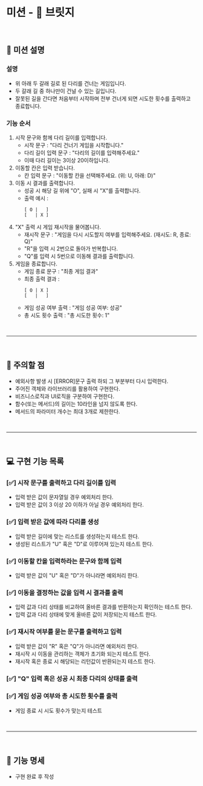 # 미션 - 🌉 브릿지

<br/>

## 🚀 미션 설명
### 설명
- 위 아래 두 갈래 길로 된 다리를 건너는 게임입니다.
- 두 갈래 길 중 하나만이 건널 수 있는 길입니다.
- 잘못된 길을 간다면 처음부터 시작하며 전부 건너게 되면 시도한 횟수를 출력하고 종료합니다.

### 기능 순서
1. 시작 문구와 함께 다리 길이를 입력합니다.
    - 시작 문구 : "다리 건너기 게임을 시작합니다."
    - 다리 길이 입력 문구 : "다리의 길이를 입력해주세요."
    - 이때 다리 길이는 3이상 20이하입니다.
2. 이동할 칸은 입력 받습니다.
    - 칸 입력 문구 : "이동할 칸을 선택해주세요. (위: U, 아래: D)"
3. 이동 시 결과를 출력합니다.
    - 성공 시 해당 길 위에 "O", 실패 시 "X"를 출력합니다.
    - 출력 예시 : <br/>
        ```
        [ O |   ] 
        [   | X ]
        ```
4. "X" 출력 시 게임 재시작을 물어봅니다.
    - 재시작 문구 : "게임을 다시 시도할지 여부를 입력해주세요. (재시도: R, 종료: Q)"
    - "R"을 입력 시 2번으로 돌아가 반복합니다.
    - "Q"를 입력 시 5번으로 이동해 결과를 출력합니다.
5. 게임을 종료합니다.
    - 게임 종료 문구 : "최종 게임 결과"
    - 최종 출력 결과 : <br/>
        ```
        [ O | X ]
        [   |   ]
        ```
    - 게임 성공 여부 출력 : "게임 성공 여부: 성공"
    - 총 시도 횟수 출력 : "총 시도한 횟수: 1"

<br/>

---

<br/>

## 🚨 주의할 점
- 예외사항 발생 시 [ERROR]문구 출력 하되 그 부분부터 다시 입력한다.
- 주어진 객체와 라이브러리를 활용하여 구현한다.
- 비즈니스로직과 UI로직을 구분하여 구현한다.
- 함수(또는 메서드)의 길이는 10라인을 넘지 않도록 한다.
- 메서드의 파라미터 개수는 최대 3개로 제한한다.

<br/>

---

<br/>

## 💻 구현 기능 목록
### [✅] 시작 문구를 출력하고 다리 길이를 입력
- 입력 받은 값이 문자열일 경우 예외처리 한다.
- 입력 받은 값이 3 이상 20 이하가 아닐 경우 예외처리 한다.
### [✅] 입력 받은 값에 따라 다리를 생성
- 입력 받은 길이에 맞는 리스트를 생성하는지 테스트 한다.
- 생성된 리스트가 "U" 혹은 "D"로 이루어져 있는지 테스트 한다.
### [✅] 이동할 칸을 입력하라는 문구와 함께 입력
- 입력 받은 값이 "U" 혹은 "D"가 아니라면 예외처리 한다.
### [✅] 이동을 결정하는 값을 입력 시 결과를 출력
- 입력 값과 다리 상태를 비교하여 올바른 결과를 반환하는지 확인하는 테스트 한다.
- 입력 값과 다리 상태에 맞게 올바른 값이 저장되는지 테스트 한다.
### [✅] 재시작 여부를 묻는 문구를 출력하고 입력
- 입력 받은 값이 "R" 혹은 "Q"가 아니라면 예외처리 한다.
- 재시작 시 이동을 관리하는 객체가 초기화 되는지 테스트 한다.
- 재시작 혹은 종료 시 해당되는 리턴값이 반환되는지 테스트 한다.
### [✅] "Q" 입력 혹은 성공 시 최종 다리의 상태를 출력
### [✅] 게임 성공 여부와 총 시도한 횟수를 출력
- 게임 종료 시 시도 횟수가 맞는지 테스트

<br/>

---

<br/>

## 📌 기능 명세
- 구현 완료 후 작성